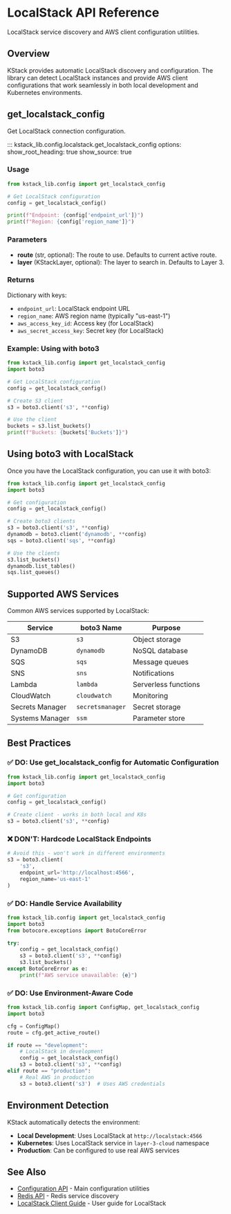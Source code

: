 # LocalStack API Reference

LocalStack service discovery and AWS client configuration utilities.

## Overview

KStack provides automatic LocalStack discovery and configuration. The library can detect LocalStack instances and provide AWS client configurations that work seamlessly in both local development and Kubernetes environments.

## get_localstack_config

Get LocalStack connection configuration.

::: kstack_lib.config.localstack.get_localstack_config
options:
show_root_heading: true
show_source: true

### Usage

```python
from kstack_lib.config import get_localstack_config

# Get LocalStack configuration
config = get_localstack_config()

print(f"Endpoint: {config['endpoint_url']}")
print(f"Region: {config['region_name']}")
```

### Parameters

- **route** (str, optional): The route to use. Defaults to current active route.
- **layer** (KStackLayer, optional): The layer to search in. Defaults to Layer 3.

### Returns

Dictionary with keys:

- `endpoint_url`: LocalStack endpoint URL
- `region_name`: AWS region name (typically "us-east-1")
- `aws_access_key_id`: Access key (for LocalStack)
- `aws_secret_access_key`: Secret key (for LocalStack)

### Example: Using with boto3

```python
from kstack_lib.config import get_localstack_config
import boto3

# Get LocalStack configuration
config = get_localstack_config()

# Create S3 client
s3 = boto3.client('s3', **config)

# Use the client
buckets = s3.list_buckets()
print(f"Buckets: {buckets['Buckets']}")
```

## Using boto3 with LocalStack

Once you have the LocalStack configuration, you can use it with boto3:

```python
from kstack_lib.config import get_localstack_config
import boto3

# Get configuration
config = get_localstack_config()

# Create boto3 clients
s3 = boto3.client('s3', **config)
dynamodb = boto3.client('dynamodb', **config)
sqs = boto3.client('sqs', **config)

# Use the clients
s3.list_buckets()
dynamodb.list_tables()
sqs.list_queues()
```

## Supported AWS Services

Common AWS services supported by LocalStack:

| Service         | boto3 Name       | Purpose              |
| --------------- | ---------------- | -------------------- |
| S3              | `s3`             | Object storage       |
| DynamoDB        | `dynamodb`       | NoSQL database       |
| SQS             | `sqs`            | Message queues       |
| SNS             | `sns`            | Notifications        |
| Lambda          | `lambda`         | Serverless functions |
| CloudWatch      | `cloudwatch`     | Monitoring           |
| Secrets Manager | `secretsmanager` | Secret storage       |
| Systems Manager | `ssm`            | Parameter store      |

## Best Practices

### ✅ DO: Use get_localstack_config for Automatic Configuration

```python
from kstack_lib.config import get_localstack_config
import boto3

# Get configuration
config = get_localstack_config()

# Create client - works in both local and K8s
s3 = boto3.client('s3', **config)
```

### ❌ DON'T: Hardcode LocalStack Endpoints

```python
# Avoid this - won't work in different environments
s3 = boto3.client(
    's3',
    endpoint_url='http://localhost:4566',
    region_name='us-east-1'
)
```

### ✅ DO: Handle Service Availability

```python
from kstack_lib.config import get_localstack_config
import boto3
from botocore.exceptions import BotoCoreError

try:
    config = get_localstack_config()
    s3 = boto3.client('s3', **config)
    s3.list_buckets()
except BotoCoreError as e:
    print(f"AWS service unavailable: {e}")
```

### ✅ DO: Use Environment-Aware Code

```python
from kstack_lib.config import ConfigMap, get_localstack_config
import boto3

cfg = ConfigMap()
route = cfg.get_active_route()

if route == "development":
    # LocalStack in development
    config = get_localstack_config()
    s3 = boto3.client('s3', **config)
elif route == "production":
    # Real AWS in production
    s3 = boto3.client('s3')  # Uses AWS credentials
```

## Environment Detection

KStack automatically detects the environment:

- **Local Development**: Uses LocalStack at `http://localstack:4566`
- **Kubernetes**: Uses LocalStack service in `layer-3-cloud` namespace
- **Production**: Can be configured to use real AWS services

## See Also

- [Configuration API](config.md) - Main configuration utilities
- [Redis API](redis.md) - Redis service discovery
- [LocalStack Client Guide](../guide/localstack-client.md) - User guide for LocalStack
